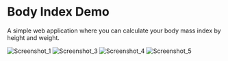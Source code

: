 # Body Index Demo


A simple web application where you can calculate your body mass index by height and weight.


![Screenshot_1](https://user-images.githubusercontent.com/96000792/178293662-715a160c-adc1-47dd-b6a2-549b6ac68053.png)
![Screenshot_3](https://user-images.githubusercontent.com/96000792/178293681-e0c154f6-84d7-4af6-b787-5342a8561335.png)
![Screenshot_4](https://user-images.githubusercontent.com/96000792/178293652-1aa43e10-e69f-4ca6-8eba-a3a15b591970.png)
![Screenshot_5](https://user-images.githubusercontent.com/96000792/178293657-c3b8b4bc-9aec-4270-9b75-005aa8457c32.png)

